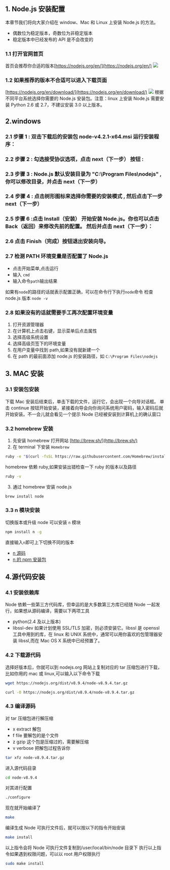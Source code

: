 ## 1. Node.js 安装配置

本章节我们将向大家介绍在 window、Mac 和 Linux 上安装 Node.js 的方法。

- 偶数位为稳定版本，奇数位为非稳定版本
- 稳定版本中已经发布的 API 是不会改变的

### 1.1 打开官网首页

首页会推荐你合适的版本[https://nodejs.org/en/](https://nodejs.org/en/)
![](/public/images/WX20220509-111828.png)

### 1.2 如果推荐的版本不合适可以进入下载页面

[https://nodejs.org/en/download/](https://nodejs.org/en/download/)
![](/public/images/WX20220509-111828.png)
根据不同平台系统选择你需要的 Node.js 安装包。注意：linux 上安装 Node.js 需要安装 Python 2.6 或 2.7，不建议安装 3.0 以上版本。

## 2.windows

### 2.1 步骤 1 : 双击下载后的安装包 node-v4.2.1-x64.msi 运行安装程序：

### 2.2 步骤 2 : 勾选接受协议选项，点击 next（下一步） 按钮 :

### 2.3 步骤 3 : Node.js 默认安装目录为 "C:\Program Files\nodejs\" , 你可以修改目录，并点击 next（下一步）

### 2.4 步骤 4 : 点击树形图标来选择你需要的安装模式 , 然后点击下一步 next（下一步）

### 2.5 步骤 6 :点击 Install（安装） 开始安装 Node.js。你也可以点击 Back（返回）来修改先前的配置。 然后并点击 next（下一步）：

### 2.6 点击 Finish（完成）按钮退出安装向导。

### 2.7 检测 PATH 环境变量是否配置了 Node.js

- 点击开始菜单,点击运行
- 输入 `cmd`
- 输入命令`path`输出结果

如果有`node`的路径的话就表示配置正确，可以在命令行下执行`node`命令 检查 node.js 版本 `node -v`

### 2.8 如果没有的话就需要手工再次配置环境变量

1. 打开资源管理器
2. 在计算机上点击右键，显示菜单后点击属性
3. 选择高级系统设置
4. 选择高级页签下的环境变量
5. 在用户变量中找到 path,如果没有就新建一个
6. 在 path 的最前面添加 node.js 的安装路径，如 `C:\Program Files\nodejs`

## 3. MAC 安装

### 3.1 安装包安装

下载 Mac 安装后结束后，单击下载的文件，运行它，会出现一个向导对话框。 单击 continue 按钮开始安装，紧接着向导会向你询问系统用户密码，输入密码后就开始安装。不一会儿就会看见一个提示 Node 已经被安装到计算机上的确认窗口

### 3.2 homebrew 安装

1. 先安装 homebrew 打开网站 [http://brew.sh/](http://brew.sh/)
2. 在 terminal 下安装 `Homebrew`

```sh
ruby -e "$(curl -fsSL https://raw.githubusercontent.com/Homebrew/install/master/install)"
```

homebrew 依赖 ruby,如果安装出错检查一下 ruby 的版本以及路径

```sh
ruby -v
```

3. 通过 homebrew 安装 node.js

```sh
brew install node
```

### 3.3 n 模块安装

切换版本或升级 node 可以安装 `n` 模块

```sh
npm install n -g
```

直接输入`n`即可上下切换不同的版本

- [n 源码](https://github.com/tj/n)
- [n 的 npm 安装包](https://www.npmjs.com/package/n)

## 4.源代码安装

### 4.1 安装依赖库

Node 依赖一些第三方代码库，但幸运的是大多数第三方库已经随 Node 一起发行，如果想从源码编译，需要以下两项工具

- python(2.4 及以上版本)
- libssl-dev 如果计划使用 SSL/TLS 加密，则必须安装它。libssl 是 openssl 工具中用到的库，在 linux 和 UNIX 系统中，通常可以用你喜欢的包管理器安装 libssl,而在 Mac OS X 系统中已经预置了。

### 4.2 下载源代码

选择好版本后，你就可以到 nodejs.org 网站上复制对应的 tar 压缩包进行下载，比如你用的 mac 或 linux,可以输入以下命令下载

```sh
wget https://nodejs.org/dist/v8.9.4/node-v8.9.4.tar.gz
```

```sh
curl -O https://nodejs.org/dist/v8.9.4/node-v8.9.4.tar.gz
```

### 4.3 编译源码

对 tar 压缩包进行解压缩

- x extract 解包
- f file 要解包的是个文件
- z gzip 这个包是压缩过的，需要解压缩
- v verbose 把解包过程告诉你

```sh
tar xfz node-v8.9.4.tar.gz
```

进入源代码目录

```sh
cd node-v8.9.4
```

对其进行配置

```sh
./configure
```

现在就开始编译了

```sh
make
```

编译生成 Node 可执行文件后，就可以按以下的指令开始安装

```sh
make install
```

以上指令会将 Node 可执行文件复制到/user/local/bin/node 目录下
执行以上指令如果遇到权限问题，可以以 root 用户权限执行

```sh
sudo make install
```
